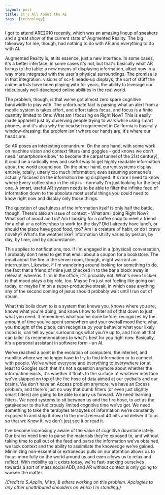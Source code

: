```yaml
---
layout: post
title: It's All About the AI
tags: [technology]
---
```

I got to attend ARE2010 recently, which was an amazing lineup of speakers and a great show of the current state of Augmented Reality. The big takeaway for me, though, had nothing to do with AR and everything to do with AI.

Augmented Reality is, at its essence, just a new interface. In some cases, it's a better interface, in some cases it's not, but that's basically what AR brings to the table: a new means of displaying information, albiet now in a way more integrated with the user's physical surroundings. The promise is in that integration: visions of sci-fi heads-up displays, the sort of stuff the anime artists have been playing with for years, the ability to leverage our ridiculously well-developed online abilities in the real world.

The problem, though, is that we've got almost zero spare cognitive bandwidth to play with. The unfortunate fact is parsing what an alert from a mobile system is takes effort, and effort takes focus, and focus is a finite quantity limited to One: What am I focusing on Right Now? This is easily made apparent just by observing people trying to walk while using smart phones, and it's also why the headset requirement in California is basically window-dressing: the problem isn't where our hands are, it's where our heads are.

So AR poses an interesting conundrum: On the one hand, with some work on machine vision and context filters (and goggles - god knows we don't need "smartphone elbow" to become the carpal tunnel of the 21st century), it could be a radically new and useful way to get highly readable information about the world around you. On the other hand, current systems display entirely, totally, utterly too much information, even assuming someone's actually focused on the information being displayed. It's rare I need to know where Every coffee shop in the city is - normally I'm just looking for the best one. A smart, useful AR system needs to be able to filter the infinite feed of information down to the absolute most useful things you could need to know right now and display only those things.

The question of usefulness of the information itself is only half the battle, though. There's also an issue of context - What am I doing Right Now? What sort of mood am I in? Am I looking for a coffee shop to meet a friend for a chat or a coffee shop to work for the day? Did I already have lunch, or should the place have good food, too? Am I a creature of habit, or do I crave novelty? What's the weather like? Information Utility varies by person, by day, by time, and by circumstance.

This applies to notifications, too. If I'm engaged in a (physical) conversation, I probably don't need to get that email about a coupon for a bookstore. The email about the fire in the server room, though, might warrant an interruption. Likewise, if I'm wandering around looking for something to do, the fact that a friend of mine just checked in to the bar a block away is relevant, whereas if I'm in the office, it's probably not. What's even trickier is that mood plays a big role, too. Maybe I'm just not feeling like going out today, or maybe I'm on a super-productive streak, in which case anything shy of the second coming of jesus should probably wait until I run out of steam.

What this boils down to is a system that knows you, knows where you are, knows what you're doing, and knows how to filter all of that down to just what you need. It remembers what you've done before, recognizes by the amount of time you've spent somewhere and your overall mood there what you thought of the place, can recognize by your behavior what your likely mood is, can tell by your surroundings what you're up to, and from all that can tailor its recommendations to what's best for you right now. Basically, it's a personal assistant in software form - an AI.

We've reached a point in the evolution of computers, the internet, and mobility where we no longer have to try to find information or to connect with people. We've wired everyone and everything to everywhere (or at least to Google) such that it's not a question anymore about whether the information exists, it's whether it floats to the surface of whatever interface we've slapped on top of the fire hose of data aimed at our eyeballs and our brains. We don't have an Access problem anymore, we have an Excess problem, and there's just no way that dumb filters (or even just slightly smart filters) are going to be able to carry us forward. We need learning filters. We need systems to sit between us and the fire hose, to act as the gatekeeper to the ludicrously limited cognitive time we've got. We need something to take the terabytes terabytes of information we're constantly exposed to and strip it down to the most relevant 40 bits and deliver it to us so that we Know it, we don't just see it or read it.

I've become increasingly aware of the value of cognitive downtime lately. Our brains need time to parse the materials they're exposed to, and without taking time to pull out of the feed and parse the information we've obtained, we lack context and the ability to assimilate the knowledge we've gained. Minimizing non-essential or extraneous pulls on our attention allows us to focus more fully on the world around us and even allows us to relax and reflect. With mobility as it exists today, we're fast-tracking ourselves towards a sort of mass social ADD, and AR without context is only going to worsen the matter.

*(Credit to S.Applin, M.Ito, & others working on this problem. Apologies to any other unattributed shoulders on which I'm standing.)*